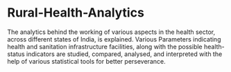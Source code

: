 # Rural-Health-Analytics
The analytics behind the working of various aspects in the health sector, across different states of India, is explained. Various Parameters indicating health and sanitation infrastructure facilities, along with the possible health-status indicators are studied, compared, analysed, and interpreted with the help of various statistical tools for better perseverance.
